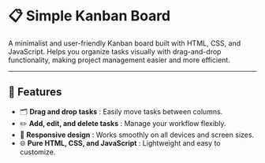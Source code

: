 # 📋 Simple Kanban Board

A minimalist and user-friendly Kanban board built with HTML, CSS, and JavaScript. Helps you organize tasks visually with drag-and-drop functionality, making project management easier and more efficient.

---

## 🚀 Features  
- 🗂️ **Drag and drop tasks** : Easily move tasks between columns.  
- ✏️ **Add, edit, and delete tasks** : Manage your workflow flexibly.  
- 📱 **Responsive design** : Works smoothly on all devices and screen sizes.  
- 🌐 **Pure HTML, CSS, and JavaScript** : Lightweight and easy to customize.
